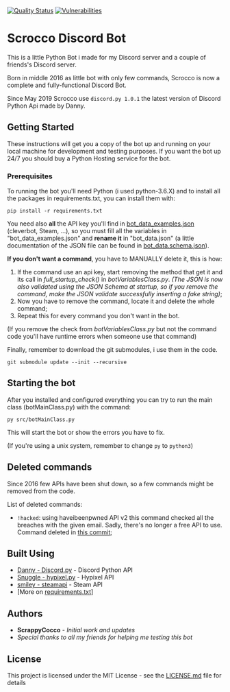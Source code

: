 [![Quality Status](https://sonarcloud.io/api/project_badges/measure?project=ScrappyCocco_ScroccoDiscordBot&metric=alert_status
)](https://sonarcloud.io/dashboard?id=ScrappyCocco_ScroccoDiscordBot) [![Vulnerabilities](https://sonarcloud.io/api/project_badges/measure?project=ScrappyCocco_ScroccoDiscordBot&metric=vulnerabilities)](https://sonarcloud.io/dashboard?id=ScrappyCocco_ScroccoDiscordBot)

# Scrocco Discord Bot
This is a little Python Bot i made for my Discord server and a couple of friends's Discord server.

Born in middle 2016 as little bot with only few commands, Scrocco is now a complete and fully-functional Discord Bot.

Since May 2019 Scrocco use `discord.py 1.0.1` the latest version of Discord Python Api made by Danny.  

## Getting Started

These instructions will get you a copy of the bot up and running on your local machine for development and testing purposes.
If you want the bot up 24/7 you should buy a Python Hosting service for the bot.

### Prerequisites

To running the bot you'll need Python (i used python-3.6.X) and to install all the packages in requirements.txt, you can install them with:

```
pip install -r requirements.txt
```

You need also **all** the API key you'll find in [bot_data_examples.json](src/json/bot_data_examples.json) (cleverbot, Steam, ...),
so you must fill all the variables in "bot_data_examples.json" and **rename it** in "bot_data.json"
(a little documentation of the JSON file can be found in [bot_data.schema.json](src/json/bot_data.schema.json)).

**If you don't want a command**, you have to MANUALLY delete it, this is how: 
1. If the command use an api key, start removing the method that get it and its call in _full_startup_check()_ in _botVariablesClass.py_.
*(The JSON is now also validated using the JSON Schema at startup, so if you remove the command, make the JSON validate successfully inserting a fake string)*;
1. Now you have to remove the command, locate it and delete the whole command;
1. Repeat this for every command you don't want in the bot.

(If you remove the check from _botVariablesClass.py_ but not the command code you'll have runtime errors when someone use that command)

Finally, remember to download the git submodules, i use them in the code.
```
git submodule update --init --recursive
```

## Starting the bot

After you installed and configured everything you can try to run the main class (botMainClass.py) with the command:
```
py src/botMainClass.py
``` 
This will start the bot or show the errors you have to fix.

(If you're using a unix system, remember to change `py` to `python3`)

## Deleted commands
Since 2016 few APIs have been shut down, so a few commands might be removed from the code.

List of deleted commands:
* `!hacked`: using haveibeenpwned API v2 this command checked all the breaches with the given email.
Sadly, there's no longer a free API to use. Command deleted in [this commit](https://github.com/ScrappyCocco/ScroccoDiscordBot/commit/8c90ac7c436ce352094568cd8bc50dd28a1ca6a8);

## Built Using

* [Danny - Discord.py](https://github.com/Rapptz/discord.py) - Discord Python API
* [Snuggle - hypixel.py](https://github.com/Snuggle/hypixel.py) - Hypixel API
* [smiley - steamapi](https://github.com/smiley/steamapi) - Steam API
* [More on [requirements.txt](requirements.txt)]

## Authors

* **ScrappyCocco** - *Initial work and updates*
* *Special thanks to all my friends for helping me testing this bot*

## License

This project is licensed under the MIT License - see the [LICENSE.md](LICENSE.md) file for details
